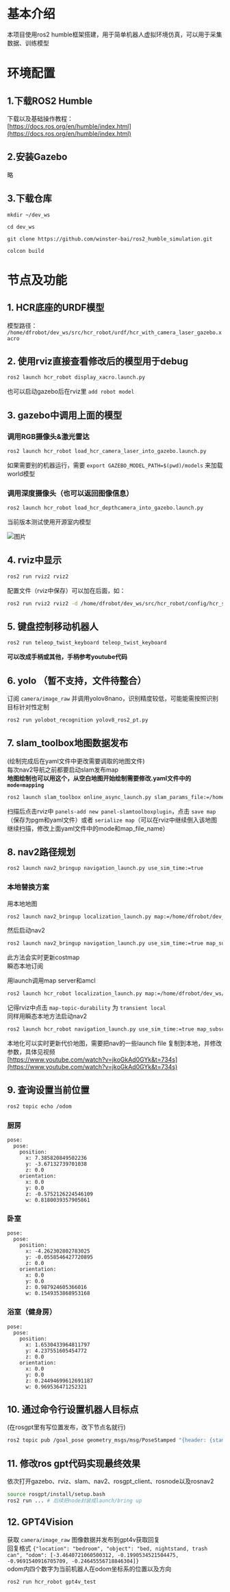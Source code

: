 # 基本介绍
本项目使用ros2 humble框架搭建，用于简单机器人虚拟环境仿真，可以用于采集数据、训练模型  

# 环境配置
## 1.下载ROS2 Humble  
下载以及基础操作教程：  
[https://docs.ros.org/en/humble/index.html](https://docs.ros.org/en/humble/index.html)   

## 2.安装Gazebo
略  

## 3.下载仓库  
`mkdir ~/dev_ws`

`cd dev_ws`

`git clone https://github.com/winster-bai/ros2_humble_simulation.git`

`colcon build`


# 节点及功能

## 1. HCR底座的URDF模型

模型路径： `/home/dfrobot/dev_ws/src/hcr_robot/urdf/hcr_with_camera_laser_gazebo.xacro`

## 2. 使用rviz直接查看修改后的模型用于debug 

```bash
ros2 launch hcr_robot display_xacro.launch.py
```

也可以启动gazebo后在rviz里 `add robot model`

## 3. gazebo中调用上面的模型

### 调用RGB摄像头&激光雷达

```bash
ros2 launch hcr_robot load_hcr_camera_laser_into_gazebo.launch.py
```

如果需要别的机器运行，需要 `export GAZEBO_MODEL_PATH=$(pwd)/models` 来加载world模型

### 调用深度摄像头（也可以返回图像信息）

```bash
ros2 launch hcr_robot load_hcr_depthcamera_into_gazebo.launch.py
```

当前版本测试使用开源室内模型

![图片](image/image.jpg)

## 4. rviz中显示

```bash
ros2 run rviz2 rviz2
```

配置文件（rviz中保存）可以加在后面，如：

```bash
ros2 run rviz2 rviz2 -d /home/dfrobot/dev_ws/src/hcr_robot/config/hcr_slam_tool.rviz
```

## 5. 键盘控制移动机器人

```bash
ros2 run teleop_twist_keyboard teleop_twist_keyboard
```

**可以改成手柄或其他，手柄参考youtube代码**

## 6. yolo （暂不支持，文件待整合）

订阅 `camera/image_raw` 并调用yolov8nano，识别精度较低，可能能需按照识别目标针对性定制

```bash
ros2 run yolobot_recognition yolov8_ros2_pt.py
```


## 7. slam_toolbox地图数据发布

(绘制完成后在yaml文件中更改需要调取的地图文件)  
每次nav2导航之前都要启动slam发布map  
**地图绘制也可以用这个，从空白地图开始绘制需要修改.yaml文件中的`mode=mapping`**

```bash
ros2 launch slam_toolbox online_async_launch.py slam_params_file:=/home/dfrobot/dev_ws/src/hcr_robot/config/mapper_params_online_async.yaml use_sim_time:=true
```

扫描后点击rviz中 `panels-add new panel-slamtoolboxplugin`，点击 `save map`（保存为pgm和yaml文件）或者 `serialize map`（可以在rviz中继续倒入该地图继续扫描，修改上面yaml文件中的mode和map_file_name）

## 8. nav2路径规划

```bash
ros2 launch nav2_bringup navigation_launch.py use_sim_time:=true
```

### 本地替换方案

用本地地图

```bash
ros2 launch nav2_bringup localization_launch.py map:=/home/dfrobot/dev_ws/src/hcr_robot/map/hcr_map_save.yaml use_sim_time:=true
```

然后启动nav2

```bash
ros2 launch nav2_bringup navigation_launch.py use_sim_time:=true map_subscribe_transient_local:=true
```

此方法会实时更新costmap  
瞬态本地订阅

用launch调用map server和amcl

```bash
ros2 launch hcr_robot localization_launch.py map:=/home/dfrobot/dev_ws/src/hcr_robot/map/hcr_map_save.yaml use_sim_time:=true
```

记得rviz中点击 `map-topic-durability` 为 `transient local`  
同样用瞬态本地方法启动nav2

```bash
ros2 launch hcr_robot navigation_launch.py use_sim_time:=true map_subscribe_transient_local:=true
```

本地化可以实时更新代价地图，需要把nav的一些launch file 复制到本地，并修改参数，具体见视频  
[https://www.youtube.com/watch?v=jkoGkAd0GYk&t=734s](https://www.youtube.com/watch?v=jkoGkAd0GYk&t=734s)

## 9. 查询设置当前位置

```bash
ros2 topic echo /odom
```

### 厨房

```
pose:
  pose:
    position:
      x: 7.385820849502236
      y: -3.67132739701038
      z: 0.0
    orientation:
      x: 0.0
      y: 0.0
      z: -0.5752126224546109
      w: 0.8180039357905861
```

### 卧室

```
pose:
  pose:
    position:
      x: -4.262302802783025
      y: -0.0558546427720895
      z: 0.0
    orientation:
      x: 0.0
      y: 0.0
      z: 0.987924605366016
      w: 0.1549353868953168
```

### 浴室（健身房）

```
pose:
  pose:
    position:
      x: 1.6530433964811797
      y: 4.237551605454772
      z: 0.0
    orientation:
      x: 0.0
      y: 0.0
      z: 0.24494699612691187
      w: 0.969536471252321
```

## 10. 通过命令行设置机器人目标点

(在rosgpt里有写位置发布，改下节点名就行)

```bash
ros2 topic pub /goal_pose geometry_msgs/msg/PoseStamped "{header: {stamp: {sec: 0, nanosec: 0}, frame_id: 'map'}, pose: {position: {x: 7.38, y: -3.67, z: 0.0}, orientation: {x: 0.0, y: 0.0, z: -0.57, w: 0.81}}}" -r 1
```

## 11. 修改ros gpt代码实现最终效果

依次打开gazebo、rviz、slam、nav2、rosgpt_client、rosnode以及rosnav2

```bash
source rosgpt/install/setup.bash
ros2 run ... # 后续把node封装成launch/bring up
```


## 12. GPT4Vision

获取 `camera/image_raw` 图像数据并发布到gpt4v获取回复  
回复格式 `{"location": "bedroom", "object": "bed, nightstand, trash can", "odom": [-3.4640721060500312, -0.1990534521504475, -0.9691540916705709, -0.24645556718846304]}`  
odom内四个数字为当前机器人在odom坐标系的位置以及方向

```bash
ros2 run hcr_robot gpt4v_test
```
